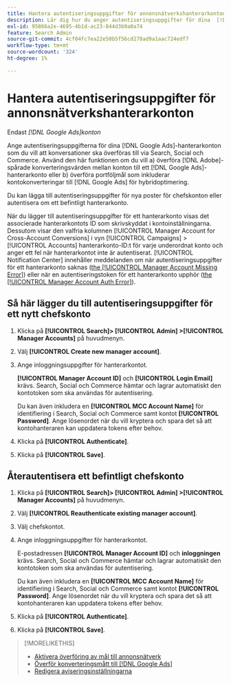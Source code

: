 ```yaml
---
title: Hantera autentiseringsuppgifter för annonsnätverkshanterarkonton
description: Lär dig hur du anger autentiseringsuppgifter för dina  [!DNL Google Ads] hanterarkonton.
exl-id: 95866a2e-4695-4b1d-ac23-844d3b9a0a74
feature: Search Admin
source-git-commit: 4cf04fc7ea22e50b5f56cd278ad9a1aac724edf7
workflow-type: tm+mt
source-wordcount: '324'
ht-degree: 1%

---
```


# Hantera autentiseringsuppgifter för annonsnätverkshanterarkonton

Endast *[!DNL Google Ads]konton*

Ange autentiseringsuppgifterna för dina [!DNL Google Ads]-hanterarkonton som du vill att konversationer ska överföras till via Search, Social och Commerce. Använd den här funktionen om du vill a) överföra [!DNL Adobe]-spårade konverteringsvärden mellan konton till ett [!DNL Google Ads]-hanterarkonto eller b) överföra portföljmål som inkluderar kontokonverteringar till [!DNL Google Ads] för hybridoptimering.

<!-- [Maybe later: and c) sync conversion value rules for accounts that use cross-account conversion tracking with Google Ads.] -->

Du kan lägga till autentiseringsuppgifter för nya poster för chefskonton eller autentisera om ett befintligt hanterarkonto.

När du lägger till autentiseringsuppgifter för ett hanterarkonto visas det associerade hanterarkontots ID som skrivskyddat i kontoinställningarna. Dessutom visar den valfria kolumnen [!UICONTROL Manager Account for Cross-Account Conversions] i vyn [!UICONTROL Campaigns] > [!UICONTROL Accounts] hanterarkonto-ID:t för varje underordnat konto och anger ett fel när hanterarkontot inte är autentiserat. [!UICONTROL Notification Center] innehåller meddelanden om när autentiseringsuppgifter för ett hanterarkonto saknas ([the [!UICONTROL Manager Account Missing Error]](/help/search-social-commerce/notifications/notification-about.md)) eller när en autentiseringstoken för ett hanterarkonto upphör ([the [!UICONTROL Manager Account Auth Error]](/help/search-social-commerce/notifications/notification-about.md)).

## Så här lägger du till autentiseringsuppgifter för ett nytt chefskonto

1. Klicka på **[!UICONTROL Search]> [!UICONTROL Admin] >[!UICONTROL Manager Accounts]** på huvudmenyn.

1. Välj **[!UICONTROL Create new manager account]**.

1. Ange inloggningsuppgifter för hanterarkontot.

   **[!UICONTROL Manager Account ID]** och **[!UICONTROL Login Email]** krävs. Search, Social och Commerce hämtar och lagrar automatiskt den kontotoken som ska användas för autentisering.

   Du kan även inkludera en **[!UICONTROL MCC Account Name]** för identifiering i Search, Social och Commerce samt kontot **[!UICONTROL Password]**. Ange lösenordet när du vill kryptera och spara det så att kontohanteraren kan uppdatera tokens efter behov.

1. Klicka på **[!UICONTROL Authenticate]**.

1. Klicka på **[!UICONTROL Save]**.

## Återautentisera ett befintligt chefskonto

1. Klicka på **[!UICONTROL Search]> [!UICONTROL Admin] >[!UICONTROL Manager Accounts]** på huvudmenyn.

1. Välj **[!UICONTROL Reauthenticate existing manager account]**.

1. Välj chefskontot.

1. Ange inloggningsuppgifter för hanterarkontot.

   E-postadressen **[!UICONTROL Manager Account ID]** och **inloggningen** krävs. Search, Social och Commerce hämtar och lagrar automatiskt den kontotoken som ska användas för autentisering.

   Du kan även inkludera en **[!UICONTROL MCC Account Name]** för identifiering i Search, Social och Commerce samt kontot **[!UICONTROL Password]**. Ange lösenordet när du vill kryptera och spara det så att kontohanteraren kan uppdatera tokens efter behov.

1. Klicka på **[!UICONTROL Authenticate]**.

1. Klicka på **[!UICONTROL Save]**.

>[!MORELIKETHIS]
>
>* [Aktivera överföring av mål till annonsnätverk](/help/search-social-commerce/tools/objective-upload-to-networks.md)
>* [Överför konverteringsmått till  [!DNL Google Ads]](/help/search-social-commerce/tools/conversion-metrics-upload-to-google.md)
>* [Redigera aviseringsinställningarna](/help/search-social-commerce/notifications/notification-edit.md)
